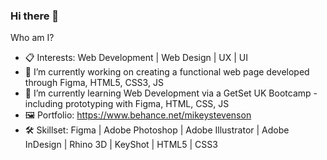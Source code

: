 ### Hi there 👋

Who am I?

- 📋 Interests: Web Development | Web Design | UX | UI 
- 🔭 I’m currently working on creating a functional web page developed through Figma, HTML5, CSS3, JS
- 🌱 I’m currently learning Web Development via a GetSet UK Bootcamp - including prototyping with Figma, HTML, CSS, JS
- 🖼️ Portfolio: https://www.behance.net/mikeystevenson 
- 🛠️ Skillset: Figma | Adobe Photoshop | Adobe Illustrator | Adobe InDesign | Rhino 3D | KeyShot | HTML5 | CSS3
